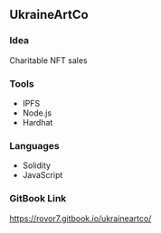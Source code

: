 ## UkraineArtCo 

### Idea
Charitable NFT sales

### Tools
- IPFS
- Node.js
- Hardhat

### Languages
- Solidity
- JavaScript

### GitBook Link
https://rovor7.gitbook.io/ukraineartco/

